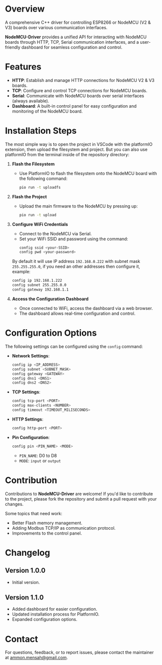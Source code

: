 # Overview
A comprehensive C++ driver for controlling ESP8266 or NodeMCU (V2 & V3) boards over various communication interfaces.

**NodeMCU-Driver** provides a unified API for interacting with NodeMCU boards through HTTP, TCP, Serial communication interfaces, and a user-friendly dashboard for seamless configuration and control.

# Features

* **HTTP**: Establish and manage HTTP connections for NodeMCU V2 & V3 boards.
* **TCP**: Configure and control TCP connections for NodeMCU boards.
* **Serial**: Communicate with NodeMCU boards over serial interfaces (always available).
* **Dashboard**: A built-in control panel for easy configuration and monitoring of the NodeMCU board.

# Installation Steps
The most simple way is to open the project in VSCode with the platformIO extension, then upload the filesystem and project. But you can also use platformIO from the terminal inside of the repository directory:

1. **Flash the Filesystem**
   * Use PlatformIO to flash the filesystem onto the NodeMCU board with the following command:
     ```sh
     pio run -t uploadfs
     ```
2. **Flash the Project**
   * Upload the main firmware to the NodeMCU by pressing up:
     ```sh
     pio run -t upload
     ```
3. **Configure WiFi Credentials**
   * Connect to the NodeMCU via Serial.
   * Set your WiFi SSID and password using the command:
     ```sh
     config ssid <your-SSID>
     config pwd <your-password>
     ```

	By default it will use IP address `192.168.0.222` with subnet mask `255.255.255.0`, if you need an other addresses then configure it, example:
	```sh
	config ip 192.168.1.222
	config subnet 255.255.0.0
	config gateway 192.168.1.1
	``` 

4. **Access the Configuration Dashboard**
   * Once connected to WiFi, access the dashboard via a web browser.
   * The dashboard allows real-time configuration and control.

# Configuration Options

The following settings can be configured using the `config` command:

* **Network Settings**:
  ```sh
  config ip <IP_ADDRESS>
  config subnet <SUBNET_MASK>
  config gateway <GATEWAY>
  config dns1 <DNS1>
  config dns2 <DNS2>
  ```
* **TCP Settings**:
  ```sh
  config tcp-port <PORT>
  config max-clients <NUMBER>
  config timeout <TIMEOUT_MILISECONDS>
  ```
* **HTTP Settings**:
  ```sh
  config http-port <PORT>
  ```
* **Pin Configuration**:
  ```sh
  config pin <PIN_NAME> <MODE>
  ```
  * `PIN_NAME`: D0 to D8
  * `MODE`: `input` or `output`

# Contribution
Contributions to **NodeMCU-Driver** are welcome! If you'd like to contribute to the project, please fork the repository and submit a pull request with your changes.

Some topics that need work:
- Better Flash memory management.
- Adding Modbus TCP/IP as communication protocol.
- Improvements to the control panel.

# Changelog
**Version 1.0.0**
---
- Initial version.

**Version 1.1.0**
---
- Added dashboard for easier configuration.
- Updated installation process for PlatformIO.
- Expanded configuration options.

# Contact
For questions, feedback, or to report issues, please contact the maintainer at ammon.mensah@gmail.com.
